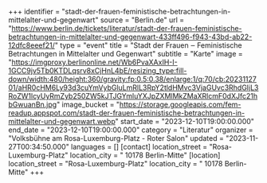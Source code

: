 +++
identifier = "stadt-der-frauen-feministische-betrachtungen-in-mittelalter-und-gegenwart"
source = "Berlin.de"
url = "https://www.berlin.de/tickets/literatur/stadt-der-frauen-feministische-betrachtungen-in-mittelalter-und-gegenwart-433ff496-f943-43bd-ab22-12dfc8eeef21/"
type = "event"
title = "Stadt der Frauen ‒ Feministische Betrachtungen in Mittelalter und Gegenwart"
subtitle = "Karte"
image = "https://imgproxy.berlinonline.net/Wb6PvaXAxIH-I-1GCC9jv5Tb0KTDLqsrv8xCjHnL4bE/resizing_type:fill-down/width:480/height:360/gravity:fp:0.5:0.38/enlarge:1/q:70/cb:2023112701/aHR0cHM6Ly93d3cuYmVybGluLmRlL3RpY2tldHMvc3VjaGUvc3RhdGljL3RoZW1lcyUyRmZyb250ZW5kJTJGYmluYXJpZXMlMkZMaXRlcmF0dXJfc21hbGwuanBn.jpg"
image_bucket = "https://storage.googleapis.com/fem-readup.appspot.com/stadt-der-frauen-feministische-betrachtungen-in-mittelalter-und-gegenwart.webp"
start_date = "2023-12-10T19:00:00.000"
end_date = "2023-12-10T19:00:00.000"
category = "Literatur"
organizer = "Volksbühne am Rosa-Luxemburg-Platz - Roter Salon"
updated = "2023-11-27T00:34:50.000"
languages = []
[contact]
location_street = "Rosa-Luxemburg-Platz"
location_city = " 10178 Berlin-Mitte"
[location]
location_street = "Rosa-Luxemburg-Platz"
location_city = " 10178 Berlin-Mitte"
+++